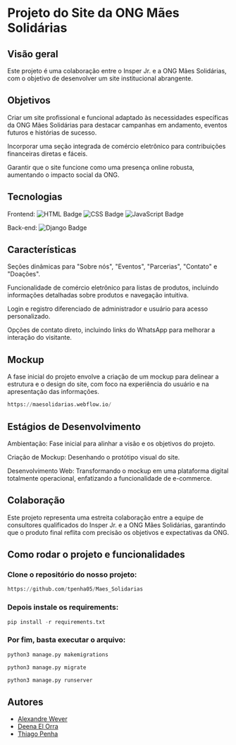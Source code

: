 # Projeto do Site da ONG Mães Solidárias

## Visão geral

Este projeto é uma colaboração entre o Insper Jr. e a ONG Mães Solidárias, com o objetivo de desenvolver um site institucional abrangente.

## Objetivos

Criar um site profissional e funcional adaptado às necessidades específicas da ONG Mães Solidárias para destacar campanhas em andamento, eventos futuros e histórias de sucesso.

Incorporar uma seção integrada de comércio eletrônico para contribuições financeiras diretas e fáceis.

Garantir que o site funcione como uma presença online robusta, aumentando o impacto social da ONG.

## Tecnologias

Frontend: ![HTML Badge](https://img.shields.io/badge/HTML5-E34F26?style=for-the-badge&logo=html5&logoColor=white)
          ![CSS Badge](https://img.shields.io/badge/CSS3-1572B6?style=for-the-badge&logo=css3&logoColor=white)
          ![JavaScript Badge](https://img.shields.io/badge/JavaScript-F7DF1E?style=for-the-badge&logo=javascript&logoColor=black)
    

Back-end:  ![Django Badge](https://img.shields.io/badge/Django-092E20?style=for-the-badge&logo=django&logoColor=white)


## Características

Seções dinâmicas para "Sobre nós", "Eventos", "Parcerias", "Contato" e "Doações".

Funcionalidade de comércio eletrônico para listas de produtos, incluindo informações detalhadas sobre produtos e navegação intuitiva.

Login e registro diferenciado de administrador e usuário para acesso personalizado.

Opções de contato direto, incluindo links do WhatsApp para melhorar a interação do visitante.

## Mockup

A fase inicial do projeto envolve a criação de um mockup para delinear a estrutura e o design do site, com foco na experiência do usuário e na apresentação das informações.

```py
https://maesolidarias.webflow.io/
```
## Estágios de Desenvolvimento

Ambientação: Fase inicial para alinhar a visão e os objetivos do projeto.

Criação de Mockup: Desenhando o protótipo visual do site.

Desenvolvimento Web: Transformando o mockup em uma plataforma digital totalmente operacional, enfatizando a funcionalidade de e-commerce.

## Colaboração

Este projeto representa uma estreita colaboração entre a equipe de consultores qualificados do Insper Jr. e a ONG Mães Solidárias, garantindo que o produto final reflita com precisão os objetivos e expectativas da ONG.

## Como rodar o projeto e funcionalidades

### Clone o repositório do nosso projeto:

```py
https://github.com/tpenha05/Maes_Solidarias
```

### Depois instale os requirements:

```py
pip install -r requirements.txt
```

### Por fim, basta executar o arquivo: 

```py
python3 manage.py makemigrations
```
```py
python3 manage.py migrate
```
```py
python3 manage.py runserver
```

## Autores

- [Alexandre Wever](https://github.com/WeeeverAlex)
- [Deena El Orra](https://github.com/DeenaElOrra)
- [Thiago Penha](https://github.com/tpenha05)

